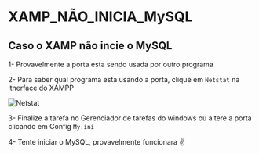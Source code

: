 # XAMP_NÃO_INICIA_MySQL

## Caso o XAMP não incie o MySQL 

1- Provavelmente a porta esta sendo usada por outro programa

2- Para saber qual programa esta usando a porta, clique em ```Netstat``` na itnerface do XAMPP   

![Netstat](https://user-images.githubusercontent.com/79819298/137984015-89c5e00e-f7b7-4eab-a90e-cb72058969e5.JPG)

3- Finalize a tarefa no Gerenciador de tarefas do windows ou altere a porta clicando em Config ```My.ini```  

4- Tente iniciar o MySQL, provavelmente funcionara ✌
